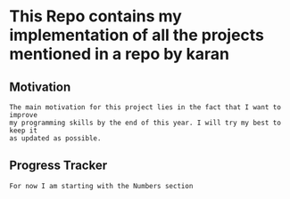 # This Repo contains my implementation of all the projects mentioned in a repo by karan

## Motivation
    The main motivation for this project lies in the fact that I want to improve
    my programming skills by the end of this year. I will try my best to keep it
    as updated as possible.

## Progress Tracker 
    For now I am starting with the Numbers section

